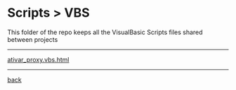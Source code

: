 # Scripts > VBS
This folder of the repo keeps all the VisualBasic Scripts files shared between projects

---------------------------
[ativar_proxy.vbs.html](ativar_proxy.vbs.html)<br>

---------------------------

[back](../)
